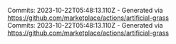 Commits: 2023-10-22T05:48:13.110Z - Generated via https://github.com/marketplace/actions/artificial-grass
<br>
Commits: 2023-10-22T05:48:13.110Z - Generated via https://github.com/marketplace/actions/artificial-grass
<br>
